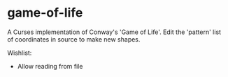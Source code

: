 game-of-life
============

A Curses implementation of Conway's 'Game of Life'. Edit the 'pattern' list of coordinates in source to make new shapes.


Wishlist:

* Allow reading from file
